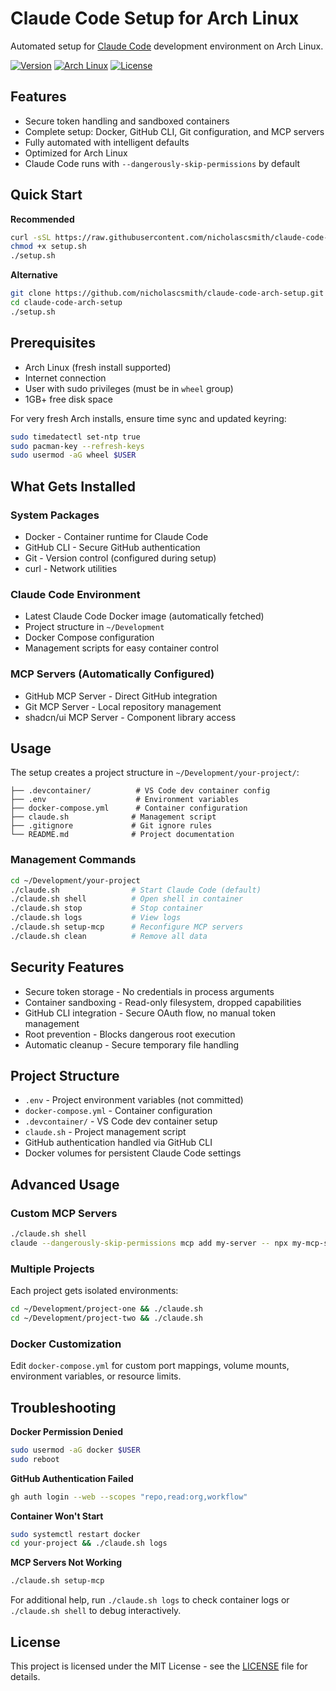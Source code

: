 # Claude Code Setup for Arch Linux

Automated setup for [Claude Code](https://claude.ai/code) development environment on Arch Linux.

[![Version](https://img.shields.io/badge/version-0.1-blue)](https://github.com/nicholascsmith/claude-code-arch-setup)
[![Arch Linux](https://img.shields.io/badge/platform-Arch%20Linux-1793d1)](https://archlinux.org/)
[![License](https://img.shields.io/badge/license-MIT-green)](LICENSE)

## Features

- Secure token handling and sandboxed containers
- Complete setup: Docker, GitHub CLI, Git configuration, and MCP servers
- Fully automated with intelligent defaults
- Optimized for Arch Linux
- Claude Code runs with `--dangerously-skip-permissions` by default

## Quick Start

**Recommended**

```bash
curl -sSL https://raw.githubusercontent.com/nicholascsmith/claude-code-arch-setup/main/setup.sh -o setup.sh
chmod +x setup.sh
./setup.sh
```

**Alternative**

```bash
git clone https://github.com/nicholascsmith/claude-code-arch-setup.git
cd claude-code-arch-setup
./setup.sh
```

## Prerequisites

- Arch Linux (fresh install supported)
- Internet connection 
- User with sudo privileges (must be in `wheel` group)
- 1GB+ free disk space

For very fresh Arch installs, ensure time sync and updated keyring:

```bash
sudo timedatectl set-ntp true
sudo pacman-key --refresh-keys
sudo usermod -aG wheel $USER
```

## What Gets Installed

### System Packages
- Docker - Container runtime for Claude Code
- GitHub CLI - Secure GitHub authentication
- Git - Version control (configured during setup)
- curl - Network utilities

### Claude Code Environment
- Latest Claude Code Docker image (automatically fetched)
- Project structure in `~/Development`
- Docker Compose configuration
- Management scripts for easy container control

### MCP Servers (Automatically Configured)
- GitHub MCP Server - Direct GitHub integration
- Git MCP Server - Local repository management  
- shadcn/ui MCP Server - Component library access

## Usage

The setup creates a project structure in `~/Development/your-project/`:

```
├── .devcontainer/          # VS Code dev container config
├── .env                    # Environment variables
├── docker-compose.yml      # Container configuration
├── claude.sh              # Management script
├── .gitignore             # Git ignore rules
└── README.md              # Project documentation
```

### Management Commands

```bash
cd ~/Development/your-project
./claude.sh                # Start Claude Code (default)
./claude.sh shell          # Open shell in container
./claude.sh stop           # Stop container
./claude.sh logs           # View logs
./claude.sh setup-mcp      # Reconfigure MCP servers
./claude.sh clean          # Remove all data
```

## Security Features

- Secure token storage - No credentials in process arguments
- Container sandboxing - Read-only filesystem, dropped capabilities
- GitHub CLI integration - Secure OAuth flow, no manual token management
- Root prevention - Blocks dangerous root execution
- Automatic cleanup - Secure temporary file handling

## Project Structure

- `.env` - Project environment variables (not committed)
- `docker-compose.yml` - Container configuration
- `.devcontainer/` - VS Code dev container setup
- `claude.sh` - Project management script
- GitHub authentication handled via GitHub CLI
- Docker volumes for persistent Claude Code settings

## Advanced Usage

### Custom MCP Servers

```bash
./claude.sh shell
claude --dangerously-skip-permissions mcp add my-server -- npx my-mcp-server
```

### Multiple Projects

Each project gets isolated environments:

```bash
cd ~/Development/project-one && ./claude.sh
cd ~/Development/project-two && ./claude.sh
```

### Docker Customization

Edit `docker-compose.yml` for custom port mappings, volume mounts, environment variables, or resource limits.

## Troubleshooting

**Docker Permission Denied**
```bash
sudo usermod -aG docker $USER
sudo reboot
```

**GitHub Authentication Failed**
```bash
gh auth login --web --scopes "repo,read:org,workflow"
```

**Container Won't Start**
```bash
sudo systemctl restart docker
cd your-project && ./claude.sh logs
```

**MCP Servers Not Working**
```bash
./claude.sh setup-mcp
```

For additional help, run `./claude.sh logs` to check container logs or `./claude.sh shell` to debug interactively.

## License

This project is licensed under the MIT License - see the [LICENSE](LICENSE) file for details.
